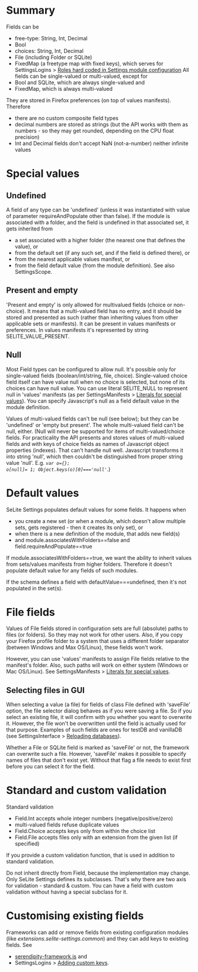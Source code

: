 

# Summary #
Fields can be
  * free-type: String, Int, Decimal
  * Bool
  * choices: String, Int, Decimal
  * File (including Folder or SQLite)
  * FixedMap (a freetype map with fixed keys), which serves for SettingsLogins > [Roles hard coded in Settings module configuration](SettingsLogins#Roles_hard_coded_in_Settings_module_configuration.md)
All fields can be single-valued or multi-valued, except for
  * Bool and SQLite, which are always single-valued and
  * FixedMap, which is always multi-valued

They are stored in Firefox preferences (on top of values manifests). Therefore
  * there are no custom composite field types
  * decimal numbers are stored as strings (but the API works with them as numbers - so they may get rounded, depending on the CPU float precision)
  * Int and Decimal fields don't accept NaN (not-a-number) neither infinite values

# Special values #
## Undefined ##
A field of any type can be 'undefined' (unless it was instantiated with value of parameter requireAndPopulate other than false). If the module is associated with a folder, and the field is undefined in that associated set, it gets inherited from
  * a set associated with a higher folder (the nearest one that defines the value), or
  * from the default set (if any such set, and if the field is defined there), or
  * from the nearest applicable values manifest, or
  * from the field default value (from the module definition).
See also SettingsScope.

## Present and empty ##
'Present and empty' is only allowed for multivalued fields (choice or non-choice). It means that a multi-valued field has no entry, and it should be stored and presented as such (rather than inheriting values from other applicable sets or manifests). It can be present in values manifests or preferences. In values manifests it's represented by string SELITE\_VALUE\_PRESENT.

## Null ##
Most Field types can be configured to allow null. It's possible only for single-valued fields (boolean/int/string, file, choice).  Single-valued choice field itself can have value null when no choice is selected, but none of its choices can have null value. You can use literal SELITE\_NULL to represent null in 'values' manifests (as per SettingsManifests > [Literals for special values](SettingsManifests#Literals_for_special_values.md)). You can specify Javascript's null as a field default value in the module definition.

Values of multi-valued fields can't be null (see below); but they can be 'undefined' or 'empty but present'. The whole multi-valued field can't be null, either. (Null will never be supported for items of multi-valued/choice fields. For practicality the API presents and stores values of multi-valued fields and with keys of choice fields as names of Javascript object properties (indexes). That can't handle null well. Javascript transforms it into string 'null', which then couldn't be distinguished from proper string value 'null'. E.g. <i><code>var o={}; o[null]= 1; Object.keys(o)[0]==='null'</code></i>.)

# Default values #
SeLite Settings populates default values for some fields. It happens when
  * you create a new set (or when a module, which doesn't allow multiple sets, gets registered - then it creates its only set), or
  * when there is a new definition of the module, that adds new field(s)
  * and module.associatesWithFolders==false and field.requireAndPopulate==true

If module.associatesWithFolders==true, we want the ability to inherit values from sets/values manifests from higher folders. Therefore it doesn't populate default value for any fields of such modules.

If the schema defines a field with defaultValue===undefined, then it's not populated in the set(s).

# File fields #
Values of File fields stored in configuration sets are full (absolute) paths to files (or folders). So they may not work for other users. Also, if you copy your Firefox profile folder to a system that uses a different folder separator (between Windows and Max OS/Linux), these fields won't work.

However, you can use 'values' manifests to assign File fields relative to the manifest's folder. Also, such paths will work on either system (Windows or Mac OS/Linux). See SettingsManifests > [Literals for special values](SettingsManifests#Literals_for_special_values.md).

## Selecting files in GUI ##
When selecting a value (a file) for fields of class File defined with 'saveFile' option, the file selector dialog behaves as if you were saving a file. So if you select an existing file, it will confirm with you whether you want to overwrite it. However, the file won't be overwritten until the field is actually used for that purpose. Examples of such fields are ones for testDB and vanillaDB (see SettingsInterface > [Reloading databases](SettingsInterface#Reloading_databases.md)).

Whether a File or SQLite field is marked as 'saveFile' or not, the framework can overwrite such a file. However, 'saveFile' makes it possible to specify names of files that don't exist yet. Without that flag a file needs to exist first before you can select it for the field.

# Standard and custom validation #
Standard validation
  * Field.Int accepts whole integer numbers (negative/positive/zero)
  * multi-valued fields refuse duplicate values
  * Field.Choice accepts keys only from within the choice list
  * Field.File accepts files only with an extension from the given list (if specified)

If you provide a custom validation function, that is used in addition to standard validation.

Do not inherit directly from Field, because the implementation may change. Only SeLite Settings defines its subclasses. That's why there are two axis for validation - standard & custom. You can have a field with custom validation without having a special subclass for it.

# Customising existing fields #
Frameworks can add or remove fields from existing configuration modules (like _extensions.selite-settings.common_) and they can add keys to existing fields. See
  * [serendipity-framework.js](https://code.google.com/p/selite/source/browse/serendipity/serendipity-framework.js) and
  * SettingsLogins > [Adding custom keys](SettingsLogins#Adding_custom_keys.md).